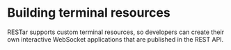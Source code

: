 # Building terminal resources

RESTar supports custom terminal resources, so developers can create their own interactive WebSocket applications that are published in the REST API.
